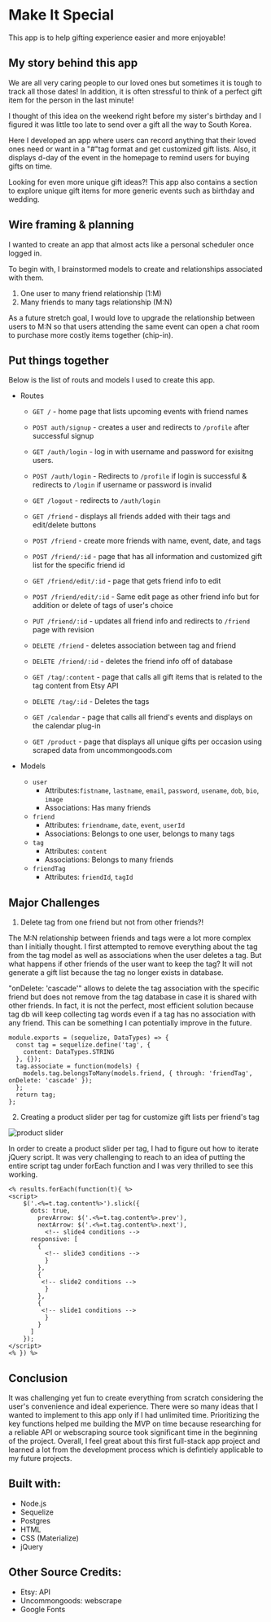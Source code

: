 # Make It Special
This app is to help gifting experience easier and more enjoyable!

## My story behind this app
We are all very caring people to our loved ones but sometimes it is tough to track all those dates! 
In addition, it is often stressful to think of a perfect gift item for the person in the last minute! 

I thought of this idea on the weekend right before my sister's birthday and I figured it was little too late to send over a gift all the way to South Korea. 

Here I developed an app where users can record anything that their loved ones need or want in a "#"tag format and get customized gift lists. Also, it displays d-day of the event in the homepage to remind users for buying gifts on time.  

Looking for even more unique gift ideas?! 
This app also contains a section to explore unique gift items for more generic events such as birthday and wedding.

## Wire framing & planning 
I wanted to create an app that almost acts like a personal scheduler once logged in. 
<!-- <wireframe image> -->

To begin with, I brainstormed models to create and relationships associated with them. 

1) One user to many friend relationship (1:M)
2) Many friends to many tags relationship (M:N)

As a future stretch goal, I would love to upgrade the relationship between users to M:N so that users attending the same event can open a chat room to purchase more costly items together (chip-in).  

## Put things together

Below is the list of routs and models I used to create this app. 

* Routes
  * `GET /` - home page that lists upcoming events with friend names

  * `POST auth/signup` - creates a user and redirects to `/profile` after successful signup
  * `GET /auth/login` -  log in with username and password for exisitng users. 
  * `POST /auth/login` - Redirects to `/profile` if login is successful & redirects to `/login` if username or password is invalid
  * `GET /logout` - redirects to `/auth/login`

  * `GET /friend` - displays all friends added with their tags and edit/delete buttons
  * `POST /friend` - create more friends with name, event, date, and tags
  * `POST /friend/:id` - page that has all information and customized gift list for the specific friend id
  * `GET /friend/edit/:id` - page that gets friend info to edit
  * `POST /friend/edit/:id` - Same edit page as other friend info but for addition or delete of tags of user's choice
  * `PUT /friend/:id` - updates all friend info and redirects to `/friend` page with revision 
  * `DELETE /friend` - deletes association between tag and friend
  * `DELETE /friend/:id` - deletes the friend info off of database

  * `GET /tag/:content` - page that calls all gift items that is related to the tag content from Etsy API 
  * `DELETE /tag/:id` - Deletes the tags

  * `GET /calendar` - page that calls all friend's events and displays on the calendar plug-in

  * `GET /product` - page that displays all unique gifts per occasion using scraped data from uncommongoods.com

* Models
  * `user`
    * Attributes:`fistname`, `lastname`, `email`, `password`, `usename`, `dob`, `bio`, `image` 
    * Associations: Has many friends
  * `friend`
    * Attributes: `friendname`, `date`, `event`, `userId`
    * Associations: Belongs to one user, belongs to many tags
  * `tag`
    * Attributes: `content`
    * Associations: Belongs to many friends
  * `friendTag`
  	* Attributes: `friendId`, `tagId`


## Major Challenges
1) Delete tag from one friend but not from other friends?!

The M:N relationship between friends and tags were a lot more complex than I initially thought. I first attempted to remove everything about the tag from the tag model as well as associations when the user deletes a tag. But what happens if other friends of the user want to keep the tag? It will not generate a gift list because the tag no longer exists in database. 

"onDelete: 'cascade'" allows to delete the tag association with the specific friend but does not remove from the tag database in case it is shared with other friends. In fact, it is not the perfect, most efficient solution because tag db will keep collecting tag words even if a tag has no association with any friend. This can be something I can potentially improve in the future. 

```
module.exports = (sequelize, DataTypes) => {
  const tag = sequelize.define('tag', {
    content: DataTypes.STRING
  }, {});
  tag.associate = function(models) {
    models.tag.belongsToMany(models.friend, { through: 'friendTag', onDelete: 'cascade' });
  };
  return tag;
};
```

2) Creating a product slider per tag for customize gift lists per friend's tag 

![product slider](https://res.cloudinary.com/kellyp/image/upload/v1548032362/tagslider.png)

In order to create a product slider per tag, I had to figure out how to iterate jQuery script. It was very challenging to reach to an idea of putting the entire script tag under forEach function and I was very thrilled to see this working.  

```
<% results.forEach(function(t){ %>
<script>
	$('.<%=t.tag.content%>').slick({
	  dots: true,
		prevArrow: $('.<%=t.tag.content%>.prev'),
		nextArrow: $('.<%=t.tag.content%>.next'),
		  <!-- slide4 conditions -->
	  responsive: [
	    {
	      <!-- slide3 conditions -->
	      }
	    },
	    {
	     <!-- slide2 conditions -->
	      }
	    },
	    {
		 <!-- slide1 conditions -->
	      }
	    }
	  ]
	});
</script>
<% }) %>
```



## Conclusion
It was challenging yet fun to create everything from scratch considering the user's convenience and ideal experience. There were so many ideas that I wanted to implement to this app only if I had unlimited time. Prioritizing the key functions helped me building the MVP on time because researching for a reliable API or webscraping source took significant time in the beginning of the project. Overall, I feel great about this first full-stack app project and learned a lot from the development process which is defintiely applicable to my future projects.


## Built with: 
* Node.js
* Sequelize 
* Postgres
* HTML 
* CSS (Materialize)
* jQuery

## Other Source Credits:
* Etsy: API
* Uncommongoods: webscrape
* Google Fonts